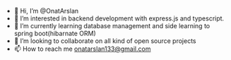 - 👋 Hi, I’m @OnatArslan
- 👀 I’m interested in backend development with express.js and typescript.
- 🌱 I’m currently learning database management and side learning to spring boot(hibarnate ORM)
- 💞️ I’m looking to collaborate on all kind of open source projects
- 📫 How to reach me onatarslan133@gmail.com


<!---
OnatArslan/OnatArslan is a ✨ special ✨ repository because its `README.md` (this file) appears on your GitHub profile.
You can click the Preview link to take a look at your changes.
--->
